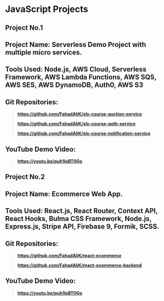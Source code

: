# JavaScript Projects

## Project No.1
## Project Name: Serverless Demo Project with multiple micro services.
## Tools Used: Node.js, AWS Cloud, Serverless Framework, AWS Lambda Functions, AWS SQS, AWS SES, AWS DynamoDB, Auth0, AWS S3
## Git Repositories:
  >**https://github.com/FahadAliK/sls-course-auction-service**
  
  >**https://github.com/FahadAliK/sls-course-auth-service**
  
  >**https://github.com/FahadAliK/sls-course-notification-service**
## YouTube Demo Video:
  >**https://youtu.be/puh1leBT0Go**

## Project No.2
## Project Name: Ecommerce Web App.
## Tools Used: React.js, React Router, Context API, React Hooks, Bulma CSS Framework, Node.js, Express.js, Stripe API, Firebase 9, Formik, SCSS.
## Git Repositories:
  >**https://github.com/FahadAliK/react-ecommerce**
  
  >**https://github.com/FahadAliK/react-ecommerce-backend**
## YouTube Demo Video:
  >**https://youtu.be/puh1leBT0Go**
